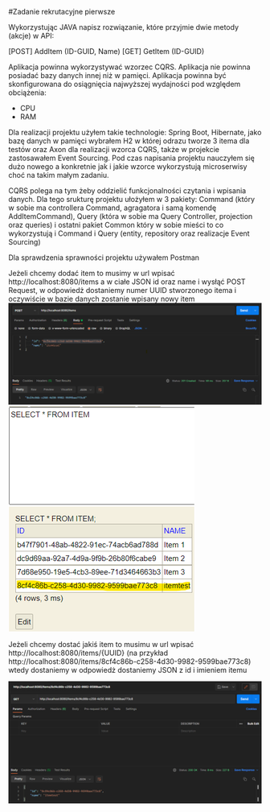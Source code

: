 #Zadanie rekrutacyjne pierwsze

Wykorzystując JAVA napisz rozwiązanie, które przyjmie dwie metody (akcje) w API:

[POST] AddItem (ID-GUID, Name)
[GET] GetItem (ID-GUID)

Aplikacja powinna wykorzystywać wzorzec CQRS.
Aplikacja nie powinna posiadać bazy danych innej niż w pamięci.
Aplikacja powinna być skonfigurowana do osiągnięcia najwyższej wydajności pod względem obciążenia:
- CPU
- RAM

Dla realizacji projektu użyłem takie technologie: Spring Boot, Hibernate, jako bazę danych w pamięci wybrałem H2 w której
odrazu tworze 3 itema dla testów oraz Axon dla realizacji wzorca CQRS, także w projekcie zastosawałem Event Sourcing.
Pod czas napisania projektu nauczyłem się dużo nowego a konkretnie jak i jakie wzorce wykorzystują microserwisy choć 
na takim małym zadaniu.

CQRS polega na tym żeby oddzielić funkcjonalności czytania i wpisania danych. Dla tego srukturę projektu ułożyłem w 3 
pakiety: Command (który w sobie ma controllera Command, agragatora i samą komendę AddItemCommand), Query (która w sobie ma
 Query Controller, projection oraz queries) i ostatni pakiet Common który w sobie mieści to co wykorzystują i Command i Query 
(entity, repository oraz realizacje Event Sourcing)

Dla sprawdzenia sprawności projektu używałem Postman

Jeżeli chcemy dodać item to musimy w url wpisać http://localhost:8080/items a w ciałe JSON id oraz name i 
wysłąć POST Request, w odpowiedż dostaniemy numer UUID stworzonego itema i oczywiście w bazie danych zostanie wpisany nowy item
![img.png](images/db.png)
![img.png](images/img.png)

Jeżeli chcemy dostać jakiś item to musimu w url wpisać http://localhost:8080/items/{UUID} (na przykład http://localhost:8080/items/8cf4c86b-c258-4d30-9982-9599bae773c8)
wtedy dostaniemy w odpowiedż dostaniemy JSON z id i imieniem itemu

![img.png](images/get.png)